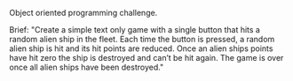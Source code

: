 Object oriented programming challenge.

Brief: "Create a simple text only game with a single button that hits a random alien ship in the fleet.
Each time the button is pressed, a random alien ship is hit and its hit points are reduced.
Once an alien ships points have hit zero the ship is destroyed and can’t be hit again. The
game is over once all alien ships have been destroyed."
